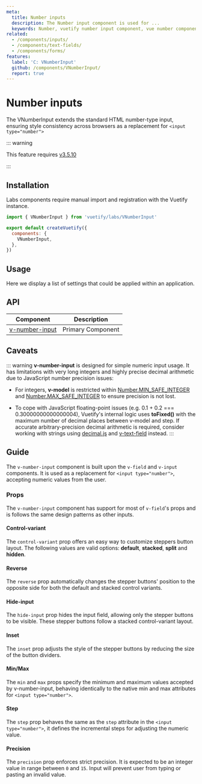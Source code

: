 ```yaml
---
meta:
  title: Number inputs
  description: The Number input component is used for ...
  keywords: Number, vuetify number input component, vue number component
related:
  - /components/inputs/
  - /components/text-fields/
  - /components/forms/
features:
  label: 'C: VNumberInput'
  github: /components/VNumberInput/
  report: true
---
```


# Number inputs

The VNumberInput extends the standard HTML number-type input, ensuring style consistency across browsers as a replacement for `<input type="number">`

<page-features />

::: warning

This feature requires [v3.5.10](/getting-started/release-notes/?version=v3.5.10)

:::

## Installation

Labs components require manual import and registration with the Vuetify instance.

```js { resource="src/plugins/vuetify.js" }
import { VNumberInput } from 'vuetify/labs/VNumberInput'

export default createVuetify({
  components: {
    VNumberInput,
  },
})
```

## Usage

Here we display a list of settings that could be applied within an application.

<ExamplesUsage name="v-number-input" />

<PromotedEntry />

## API

| Component | Description |
| - | - |
| [v-number-input](/api/v-number-input/) | Primary Component |

<ApiInline hide-links />

## Caveats

::: warning
**v-number-input** is designed for simple numeric input usage. It has limitations with very long integers and highly precise decimal arithmetic due to JavaScript number precision issues:

- For integers, **v-model** is restricted within [Number.MIN_SAFE_INTEGER](https://developer.mozilla.org/en-US/docs/Web/JavaScript/Reference/Global_Objects/Number/MIN_SAFE_INTEGER) and [Number.MAX_SAFE_INTEGER](https://developer.mozilla.org/en-US/docs/Web/JavaScript/Reference/Global_Objects/Number/MAX_SAFE_INTEGER) to ensure precision is not lost.

- To cope with JavaScript floating-point issues (e.g. 0.1 + 0.2 === 0.30000000000000004), Vuetify's internal logic uses **toFixed()** with the maximum number of decimal places between v-model and step. If accurate arbitrary-precision decimal arithmetic is required, consider working with strings using [decimal.js](https://github.com/MikeMcl/decimal.js) and  [v-text-field](/components/text-fields) instead.
:::

## Guide

The `v-number-input` component is built upon the `v-field` and `v-input` components. It is used as a replacement for `<input type="number">`, accepting numeric values from the user.

### Props

The `v-number-input` component has support for most of `v-field`'s props and is follows the same design patterns as other inputs.

#### Control-variant

The `control-variant` prop offers an easy way to customize steppers button layout. The following values are valid options: **default**, **stacked**, **split** and **hidden**.

<ExamplesExample file="v-number-input/prop-control-variant" />

#### Reverse

The `reverse` prop automatically changes the stepper buttons' position to the opposite side for both the default and stacked control variants.

<ExamplesExample file="v-number-input/prop-reverse" />

#### Hide-input

The `hide-input` prop hides the input field, allowing only the stepper buttons to be visible. These stepper buttons follow a stacked control-variant layout.

<ExamplesExample file="v-number-input/prop-hide-input" />

#### Inset

The `inset` prop adjusts the style of the stepper buttons by reducing the size of the button dividers.

<ExamplesExample file="v-number-input/prop-inset" />

#### Min/Max

The `min` and `max` props specify the minimum and maximum values accepted by v-number-input, behaving identically to the native min and max attributes for `<input type="number">`.

<ExamplesExample file="v-number-input/prop-min-max" />

#### Step

The `step` prop behaves the same as the `step` attribute in the `<input type="number">`, it defines the incremental steps for adjusting the numeric value.

<ExamplesExample file="v-number-input/prop-step" />

#### Precision

The `precision` prop enforces strict precision. It is expected to be an integer value in range between `0` and `15`. Input will prevent user from typing or pasting an invalid value.

<ExamplesExample file="v-number-input/prop-precision" />

